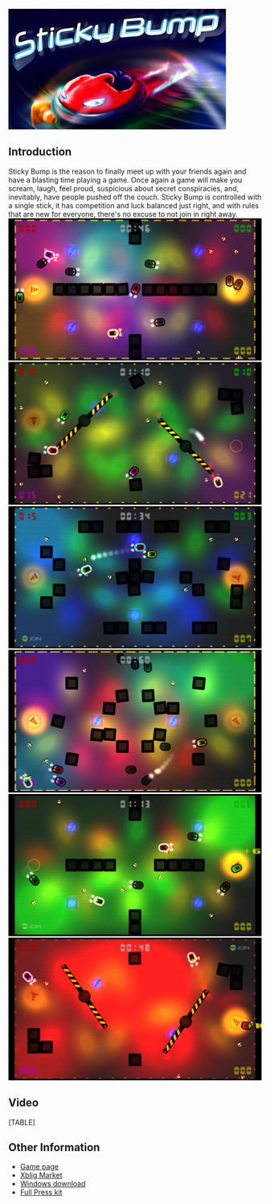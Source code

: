 ![StickyBumplogo.png](/media/migrated_media-StickyBumplogo.png)

## Introduction

Sticky Bump is the reason to finally meet up with your friends again and have a blasting time playing a game. Once again a game will make you scream, laugh, feel proud, suspicious about secret conspiracies, and, inevitably, have people pushed off the couch. Sticky Bump is controlled with a single stick, it has competition and luck balanced just right, and with rules that are new for everyone, there's no excuse to not join in right away. ![Stickybump screen1.png](/media/migrated_media-Stickybump_screen1.png) ![Stickybump screen2.png](/media/migrated_media-Stickybump_screen2.png) ![Stickybump screen3.png](/media/migrated_media-Stickybump_screen3.png) ![Stickybump screen4.png](/media/migrated_media-Stickybump_screen4.png) ![Stickybump screen5.png](/media/migrated_media-Stickybump_screen5.png) ![Stickybump screen6.png](/media/migrated_media-Stickybump_screen6.png)

## Video

[TABLE]

## Other Information

-   [Game page](http://keeweed.com/games-projects/sticky-bump/)
-   [Xblig Market](http://marketplace.xbox.com/en-US/Product/Sticky-Bump/66acd000-77fe-1000-9115-d80258550bad/)
-   [Windows download](http://www.keeweed.com/downloads/pages/stickybump_download.php)
-   [Full Press kit](http://www.keeweed.com/press/sheet.php?p=sticky_bump)

